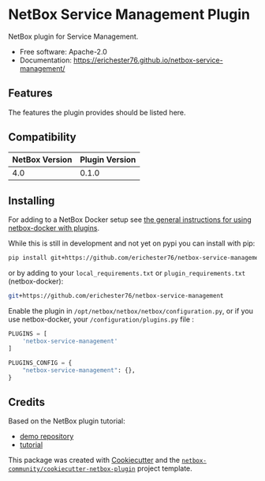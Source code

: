 # NetBox Service Management Plugin

NetBox plugin for Service Management.


* Free software: Apache-2.0
* Documentation: https://erichester76.github.io/netbox-service-management/


## Features

The features the plugin provides should be listed here.

## Compatibility

| NetBox Version | Plugin Version |
|----------------|----------------|
|     4.0        |      0.1.0     |

## Installing

For adding to a NetBox Docker setup see
[the general instructions for using netbox-docker with plugins](https://github.com/netbox-community/netbox-docker/wiki/Using-Netbox-Plugins).

While this is still in development and not yet on pypi you can install with pip:

```bash
pip install git+https://github.com/erichester76/netbox-service-management
```

or by adding to your `local_requirements.txt` or `plugin_requirements.txt` (netbox-docker):

```bash
git+https://github.com/erichester76/netbox-service-management
```

Enable the plugin in `/opt/netbox/netbox/netbox/configuration.py`,
 or if you use netbox-docker, your `/configuration/plugins.py` file :

```python
PLUGINS = [
    'netbox-service-management'
]

PLUGINS_CONFIG = {
    "netbox-service-management": {},
}
```

## Credits

Based on the NetBox plugin tutorial:

- [demo repository](https://github.com/netbox-community/netbox-plugin-demo)
- [tutorial](https://github.com/netbox-community/netbox-plugin-tutorial)

This package was created with [Cookiecutter](https://github.com/audreyr/cookiecutter) and the [`netbox-community/cookiecutter-netbox-plugin`](https://github.com/netbox-community/cookiecutter-netbox-plugin) project template.
